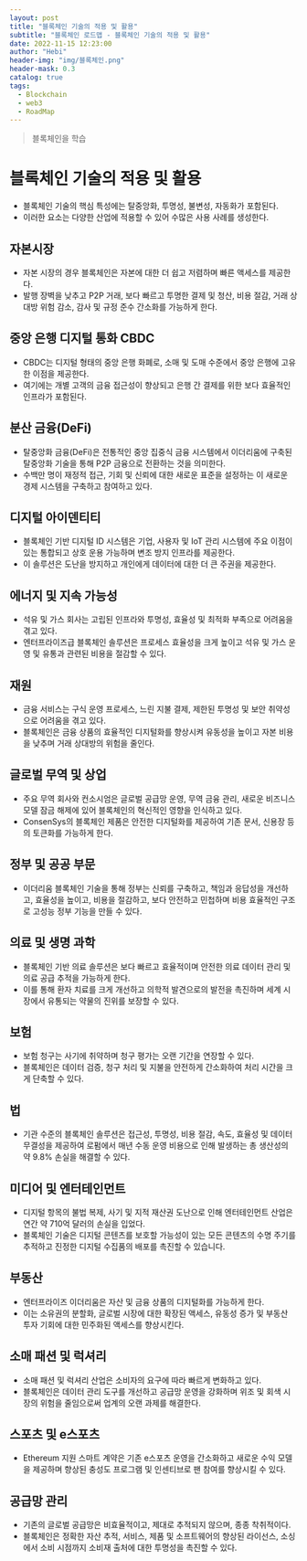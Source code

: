 ```yaml
---
layout: post
title: "블록체인 기술의 적용 및 활용"
subtitle: "블록체인 로드맵 - 블록체인 기술의 적용 및 활용"
date: 2022-11-15 12:23:00
author: "Hebi"
header-img: "img/블록체인.png"
header-mask: 0.3
catalog: true
tags:
  - Blockchain
  - web3
  - RoadMap
---
```


> 블록체인을 학습

# 블록체인 기술의 적용 및 활용

- 블록체인 기술의 핵심 특성에는 탈중앙화, 투명성, 불변성, 자동화가 포함된다.
- 이러한 요소는 다양한 산업에 적용할 수 있어 수많은 사용 사례를 생성한다.

## 자본시장

- 자본 시장의 경우 블록체인은 자본에 대한 더 쉽고 저렴하며 빠른 액세스를 제공한다.
- 발행 장벽을 낮추고 P2P 거래, 보다 빠르고 투명한 결제 및 청산, 비용 절감, 거래 상대방 위험 감소, 감사 및 규정 준수 간소화를 가능하게 한다.

## 중앙 은행 디지털 통화 CBDC

- CBDC는 디지털 형태의 중앙 은행 화폐로, 소매 및 도매 수준에서 중앙 은행에 고유한 이점을 제공한다.
- 여기에는 개별 고객의 금융 접근성이 향상되고 은행 간 결제를 위한 보다 효율적인 인프라가 포함된다.

## 분산 금융(DeFi)

- 탈중앙화 금융(DeFi)은 전통적인 중앙 집중식 금융 시스템에서 이더리움에 구축된 탈중앙화 기술을 통해 P2P 금융으로 전환하는 것을 의미한다.
- 수백만 명이 재정적 접근, 기회 및 신뢰에 대한 새로운 표준을 설정하는 이 새로운 경제 시스템을 구축하고 참여하고 있다.

## 디지털 아이덴티티

- 블록체인 기반 디지털 ID 시스템은 기업, 사용자 및 IoT 관리 시스템에 주요 이점이 있는 통합되고 상호 운용 가능하며 변조 방지 인프라를 제공한다.
- 이 솔루션은 도난을 방지하고 개인에게 데이터에 대한 더 큰 주권을 제공한다.

## 에너지 및 지속 가능성

- 석유 및 가스 회사는 고립된 인프라와 투명성, 효율성 및 최적화 부족으로 어려움을 겪고 있다.
- 엔터프라이즈급 블록체인 솔루션은 프로세스 효율성을 크게 높이고 석유 및 가스 운영 및 유통과 관련된 비용을 절감할 수 있다.

## 재원

- 금융 서비스는 구식 운영 프로세스, 느린 지불 결제, 제한된 투명성 및 보안 취약성으로 어려움을 겪고 있다.
- 블록체인은 금융 상품의 효율적인 디지털화를 향상시켜 유동성을 높이고 자본 비용을 낮추며 거래 상대방의 위험을 줄인다.

## 글로벌 무역 및 상업

- 주요 무역 회사와 컨소시엄은 글로벌 공급망 운영, 무역 금융 관리, 새로운 비즈니스 모델 잠금 해제에 있어 블록체인의 혁신적인 영향을 인식하고 있다.
- ConsenSys의 블록체인 제품은 안전한 디지털화를 제공하여 기존 문서, 신용장 등의 토큰화를 가능하게 한다.

## 정부 및 공공 부문

- 이더리움 블록체인 기술을 통해 정부는 신뢰를 구축하고, 책임과 응답성을 개선하고, 효율성을 높이고, 비용을 절감하고, 보다 안전하고 민첩하며 비용 효율적인 구조로 고성능 정부 기능을 만들 수 있다.

## 의료 및 생명 과학

- 블록체인 기반 의료 솔루션은 보다 빠르고 효율적이며 안전한 의료 데이터 관리 및 의료 공급 추적을 가능하게 한다.
- 이를 통해 환자 치료를 크게 개선하고 의학적 발견으로의 발전을 촉진하며 세계 시장에서 유통되는 약물의 진위를 보장할 수 있다.

## 보험

- 보험 청구는 사기에 취약하며 청구 평가는 오랜 기간을 연장할 수 있다.
- 블록체인은 데이터 검증, 청구 처리 및 지불을 안전하게 간소화하여 처리 시간을 크게 단축할 수 있다.

## 법

- 기관 수준의 블록체인 솔루션은 접근성, 투명성, 비용 절감, 속도, 효율성 및 데이터 무결성을 제공하여 로펌에서 매년 수동 운영 비용으로 인해 발생하는 총 생산성의 약 9.8% 손실을 해결할 수 있다.

## 미디어 및 엔터테인먼트

- 디지털 항목의 불법 복제, 사기 및 지적 재산권 도난으로 인해 엔터테인먼트 산업은 연간 약 710억 달러의 손실을 입었다.
- 블록체인 기술은 디지털 콘텐츠를 보호할 가능성이 있는 모든 콘텐츠의 수명 주기를 추적하고 진정한 디지털 수집품의 배포를 촉진할 수 있습니다.

## 부동산

- 엔터프라이즈 이더리움은 자산 및 금융 상품의 디지털화를 가능하게 한다.
- 이는 소유권의 분할화, 글로벌 시장에 대한 확장된 액세스, 유동성 증가 및 부동산 투자 기회에 대한 민주화된 액세스를 향상시킨다.

## 소매 패션 및 럭셔리

- 소매 패션 및 럭셔리 산업은 소비자의 요구에 따라 빠르게 변화하고 있다.
- 블록체인은 데이터 관리 도구를 개선하고 공급망 운영을 강화하며 위조 및 회색 시장의 위험을 줄임으로써 업계의 오랜 과제를 해결한다.

## 스포츠 및 e스포츠

- Ethereum 지원 스마트 계약은 기존 e스포츠 운영을 간소화하고 새로운 수익 모델을 제공하며 향상된 충성도 프로그램 및 인센티브로 팬 참여를 향상시킬 수 있다.

## 공급망 관리

- 기존의 글로벌 공급망은 비효율적이고, 제대로 추적되지 않으며, 종종 착취적이다.
- 블록체인은 정확한 자산 추적, 서비스, 제품 및 소프트웨어의 향상된 라이선스, 소싱에서 소비 시점까지 소비재 출처에 대한 투명성을 촉진할 수 있다.
